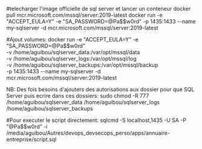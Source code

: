 #telecharger l'image officielle de sql server et lancer un conteneur
docker pull mcr.microsoft.com/mssql/server:2019-latest
docker run -e "ACCEPT_EULA=Y" -e "SA_PASSWORD=@Pa$$w0rd" -p 1435:1433 --name my-sqlserver -d mcr.microsoft.com/mssql/server:2019-latest

#Ajout volumes:
docker run -e "ACCEPT_EULA=Y" -e "SA_PASSWORD=@Pa$$w0rd" \
-v /home/aguibou/sqlserver_data:/var/opt/mssql/data \
-v /home/aguibou/sqlserver_logs:/var/opt/mssql/log \
-v /home/aguibou/sqlserver_backups:/var/opt/mssql/backup \
-p 1435:1433 --name my-sqlserver -d mcr.microsoft.com/mssql/server:2019-latest

NB: Des fois besoins d'ajouters des autorisations aux dossier pour que SQL Server puis ecrire dans ces dossiers:
sudo chmod -R 777 /home/aguibou/sqlserver_data /home/aguibou/sqlserver_logs /home/aguibou/sqlserver_backups



#Pour executer le script directement:
sqlcmd -S localhost,1435 -U SA -P "@Pa$$w0rd" -i /media/aguibou/Autres/devops_devsecops_perso/apps/annuaire-entreprise/script.sql
